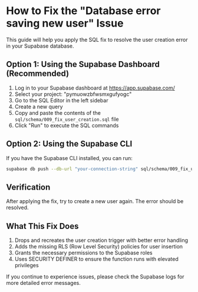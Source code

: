 # How to Fix the "Database error saving new user" Issue

This guide will help you apply the SQL fix to resolve the user creation error in your Supabase database.

## Option 1: Using the Supabase Dashboard (Recommended)

1. Log in to your Supabase dashboard at https://app.supabase.com/
2. Select your project: "pymuowzbfwsmxgufyogc"
3. Go to the SQL Editor in the left sidebar
4. Create a new query
5. Copy and paste the contents of the `sql/schema/009_fix_user_creation.sql` file
6. Click "Run" to execute the SQL commands

## Option 2: Using the Supabase CLI

If you have the Supabase CLI installed, you can run:

```bash
supabase db push --db-url "your-connection-string" sql/schema/009_fix_user_creation.sql
```

## Verification

After applying the fix, try to create a new user again. The error should be resolved.

## What This Fix Does

1. Drops and recreates the user creation trigger with better error handling
2. Adds the missing RLS (Row Level Security) policies for user insertion
3. Grants the necessary permissions to the Supabase roles
4. Uses SECURITY DEFINER to ensure the function runs with elevated privileges

If you continue to experience issues, please check the Supabase logs for more detailed error messages.
